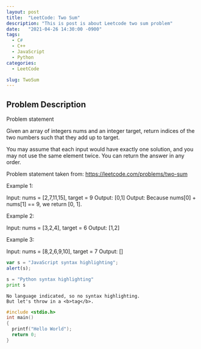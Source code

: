 ```yaml
---
layout: post
title:  "LeetCode: Two Sum"
description: "This is post is about Leetcode two sum problem"
date:   "2021-04-26 14:30:00 -0900"
tags:
  - C#
  - C++ 
  - JavaScript
  - Python
categories:
  - LeetCode

slug: TwoSum
---
```


## Problem Description
Problem statement

Given an array of integers nums and an integer target, return indices of the two numbers such that they add up to target.

You may assume that each input would have exactly one solution, and you may not use the same element twice. You can return the answer in any order.

Problem statement taken from: https://leetcode.com/problems/two-sum

Example 1:

Input: nums = [2,7,11,15], target = 9
Output: [0,1]
Output: Because nums[0] + nums[1] == 9, we return [0, 1].

Example 2:

Input: nums = [3,2,4], target = 6
Output: [1,2]

Example 3:

Input: nums = [8,2,6,9,10], target = 7
Output: []



```javascript
var s = "JavaScript syntax highlighting";
alert(s);
```
 
```python
s = "Python syntax highlighting"
print s
```
 
```
No language indicated, so no syntax highlighting. 
But let's throw in a <b>tag</b>.
```

```c
#include <stdio.h>
int main()
{
  printf("Hello World");
  return 0;
}
```
